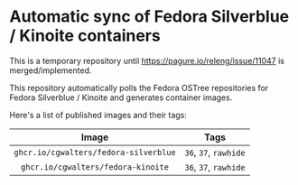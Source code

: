 # Automatic sync of Fedora Silverblue / Kinoite containers

This is a temporary repository until https://pagure.io/releng/issue/11047
is merged/implemented.

This repository automatically polls the Fedora OSTree
repositories for Fedora Silverblue / Kinoite and generates container images.

Here's a list of published images and their tags:

|                 Image                 |         Tags          |
|:-------------------------------------:|:---------------------:|
| `ghcr.io/cgwalters/fedora-silverblue` | `36`, `37`, `rawhide` | 
|  `ghcr.io/cgwalters/fedora-kinoite`   | `36`, `37`, `rawhide` | 
